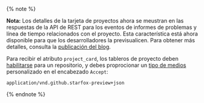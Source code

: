 {% note %}

**Nota:** Los detalles de la tarjeta de proyectos ahora se meustran en las respuestas de la API de REST para los eventos de informes de problemas y línea de tiempo relacionados con el proyecto. Esta característica está ahora disponible para que los desarrolladores la previsualicen. Para obtener más detalles, consulta la [publicación del blog](https://developer.github.com/changes/2018-09-05-project-card-events).

Para recibir el atributo `project_card`, los tableros de proyecto deben [habilitarse](/articles/disabling-project-boards-in-a-repository) para un repositorio, y debes proprocionar un [tipo de medios](/rest/overview/media-types) personalizado en el encabezado `Accept`:

```
application/vnd.github.starfox-preview+json
```

{% endnote %}
